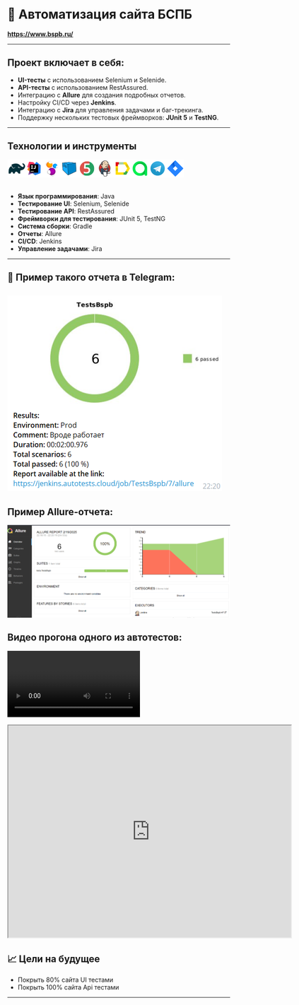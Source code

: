 # 👋 Автоматизация сайта БСПБ
**https://www.bspb.ru/**

---

## Проект включает в себя:

- **UI-тесты** с использованием Selenium и Selenide.
- **API-тесты** с использованием RestAssured.
- Интеграцию с **Allure** для создания подробных отчетов.
- Настройку CI/CD через **Jenkins**.
- Интеграцию с **Jira** для управления задачами и баг-трекинга.
- Поддержку нескольких тестовых фреймворков: **JUnit 5** и **TestNG**.

---
## Технологии и инструменты
![This is an image](/icons/Gradle.png)![This is an image](/icons/Intelij_IDEA.png)![This is an image](/icons/Selenide.png)![This is an image](/icons/Selenoid.png)![This is an image](/icons/JUnit5.png)![This is an image](/icons/Jenkins.png)![This is an image](/icons/Allure_Report.png)![This is an image](/icons/AllureTestOps.png)![This is an image](/icons/Telegram.png)![This is an image](/icons/Jira.png)</br></br>


- **Язык программирования**: Java
- **Тестирование UI**: Selenium, Selenide
- **Тестирование API**: RestAssured
- **Фреймворки для тестирования**: JUnit 5, TestNG
- **Система сборки**: Gradle
- **Отчеты**: Allure
- **CI/CD**: Jenkins
- **Управление задачами**: Jira

---

## 🌟 Пример такого отчета в Telegram: 
![This is an image](/icons/Telega.png)
---

## Пример Allure-отчета:
![This is an image](/icons/Allur.png)


## Видео прогона одного из автотестов:
![Пример видео выполнения теста](/icons/Video.mp4)

<iframe src="https://jenkins.autotests.cloud/job/TestsBspb/7/allure/data/attachments/2e1035dbcf21c240.html" width="640" height="480" allow="autoplay"></iframe>


## 📈 Цели на будущее
- Покрыть 80% сайта UI тестами
- Покрыть 100% сайта Api тестами  


---
